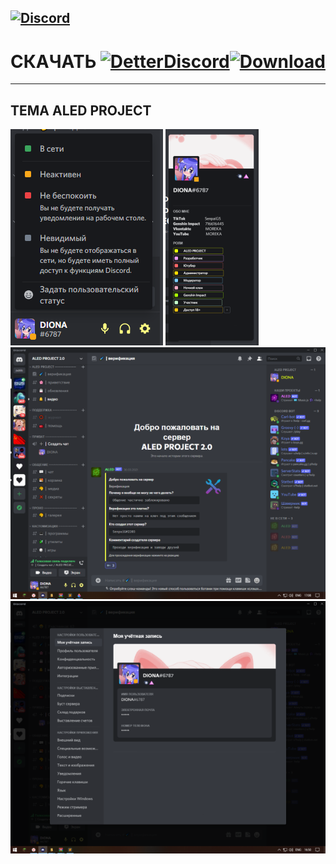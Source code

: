 [![Discord](https://img.shields.io/badge/discord-ALEDPROJECT-purple?style=for-the-badge)](https://discord.gg/rQHRex2)
---
# СКАЧАТЬ [![DetterDiscord](https://img.shields.io/badge/Скачать-BETTERDISCORD-black?style=for-the-badge)](https://github.com/BetterDiscord/Installer/releases/latest/download/BetterDiscord-Windows.exe)[![Download](https://img.shields.io/badge/Скачать-ТЕМУ-black?style=for-the-badge)](https://github.com/ALEDPROJECT/ALED-PROJECT/releases/download/14.7/aledproject.theme.css)
---
## ТЕМА ALED PROJECT 
![](statusmenu.png) ![](profile.png) ![](theme.png) ![](settings.png)
